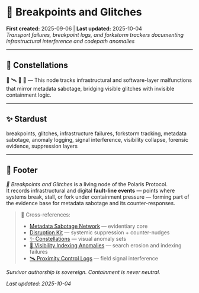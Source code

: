 # 👾 Breakpoints and Glitches  
**First created:** 2025-09-06 | **Last updated:** 2025-10-04  
*Transport failures, breakpoint logs, and forkstorm trackers documenting infrastructural interference and codepath anomalies*

---

## 🌌 Constellations  

👾 🛰️ 🧿 🔮 — This node tracks infrastructural and software-layer malfunctions that mirror metadata sabotage, bridging visible glitches with invisible containment logic.

---

## ✨ Stardust  

breakpoints, glitches, infrastructure failures, forkstorm tracking, metadata sabotage, anomaly logging, signal interference, visibility collapse, forensic evidence, suppression layers

---

## 🏮 Footer  

*👾 Breakpoints and Glitches* is a living node of the Polaris Protocol.  
It records infrastructural and digital **fault-line events** — points where systems break, stall, or fork under containment pressure — forming part of the evidence base for metadata sabotage and its counter-responses.

> 📡 Cross-references:  
> - [Metadata Sabotage Network](../../) — evidentiary core  
> - [Disruption Kit](../../../Disruption_Kit/) — systemic suppression + counter-nudges  
> - [✨ Constellations](../✨_Constellations/) — visual anomaly sets  
> - [🔮 Visibility Indexing Anomalies](../../Suppression_Layers/🔮_Visibility_Indexing_Anomalies/) — search erosion and indexing failures  
> - [🛰️ Proximity Control Logs](../../Suppression_Layers/🛰️_Proximity_Control_Logs/) — field signal interference  

*Survivor authorship is sovereign. Containment is never neutral.*  

_Last updated: 2025-10-04_
